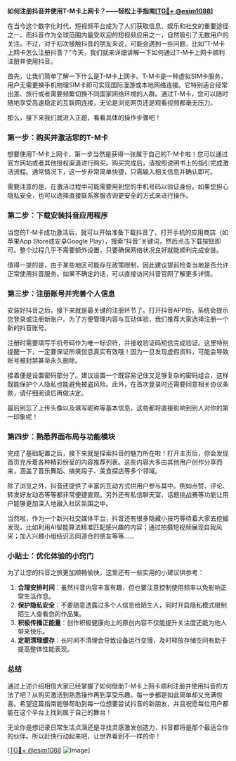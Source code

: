 **如何注册抖音并使用T-M卡上网卡？——轻松上手指南[[TG💪+ @esim1088](https://t.me/s/esim1088)]**

在当今这个数字化时代，短视频平台成为了人们获取信息、娱乐和社交的重要途径之一。而抖音作为全球范围内最受欢迎的短视频应用之一，自然吸引了无数用户的关注。不过，对于初次接触抖音的朋友来说，可能会遇到一些问题，比如“T-M卡上网卡怎么注册抖音？”今天，我们就来详细讲解一下如何通过T-M卡上网卡顺利注册并使用抖音。

首先，让我们简单了解一下什么是T-M卡上网卡。T-M卡是一种虚拟SIM卡服务，用户无需更换手机物理SIM卡即可实现国际漫游或本地网络连接。它特别适合经常出差、旅行或者需要频繁切换不同国家网络环境的人群。通过T-M卡，您可以随时随地享受高速稳定的互联网连接，无论是浏览网页还是观看视频都毫无压力。

那么，接下来我们就进入正题，看看具体的操作步骤吧！

### 第一步：购买并激活您的T-M卡

想要使用T-M卡上网卡，第一步当然是获得一张属于自己的T-M卡啦！您可以通过官方网站或者其他授权渠道进行购买。购买完成后，请按照说明书上的指引完成激活流程。通常情况下，这一步非常简单快捷，只需输入相关信息并确认即可。

需要注意的是，在激活过程中可能需要用到您的手机号码以验证身份。如果您担心隐私安全，也可以选择直接联系客服咨询更安全的方式来进行操作。

### 第二步：下载安装抖音应用程序

当您的T-M卡成功激活后，就可以开始准备下载抖音了。打开手机的应用商店（如苹果App Store或安卓Google Play），搜索“抖音”关键词，然后点击下载按钮即可。整个过程几乎不需要额外设置，只要确保网络状况良好就能顺利完成安装。

值得一提的是，由于某些地区可能存在政策限制，因此建议提前检查当地是否允许正常使用抖音服务。如果不确定的话，可以直接访问抖音官网了解更多详情。

### 第三步：注册账号并完善个人信息

安装好抖音之后，接下来就是最关键的注册环节了。打开抖音APP后，系统会提示您登录或注册新账户。为了方便管理内容与互动体验，我们推荐大家选择注册一个新的抖音账号。

注册时需要填写手机号码作为唯一标识符，并接收验证码短信完成验证。这里特别提醒一下，一定要保证所填信息真实有效哦！因为一旦发现虚假资料，可能会导致账号被封禁甚至永久删除。

接着便是设置密码部分了。建议设置一个既容易记住又足够复杂的密码组合，这样既能保护个人隐私也能避免被盗风险。此外，在首次登录时还需要同意相关协议条款，请仔细阅读后再做决定。

最后别忘了上传头像以及填写昵称等基本信息，这些都将直接影响到别人对你的第一印象呢！

### 第四步：熟悉界面布局与功能模块

完成了基础配置之后，接下来就是探索抖音的魅力所在啦！打开主页后，你会发现首页充斥着各种精彩纷呈的内容推荐列表。这些内容大多由其他用户创作分享而来，涵盖了音乐舞蹈、搞笑段子、美食探店等多个领域。

除了浏览之外，抖音还提供了丰富的互动方式供用户参与其中。例如点赞、评论、转发好友动态等等都非常便捷直观。另外还有私信聊天室、话题挑战赛等功能让用户能够更加深入地融入社区氛围之中。

当然啦，作为一个新兴社交媒体平台，抖音还有很多隐藏小技巧等待着大家去挖掘发现。比如利用AI智能算法精准匹配感兴趣的内容；通过拍摄短视频展现自我风采；加入兴趣小组结识志同道合的朋友等等……

### 小贴士：优化体验的小窍门

为了让您的抖音之旅更加顺畅愉快，这里还有一些实用的小建议供参考：

1. **合理安排时间**：虽然抖音内容丰富有趣，但也要注意控制使用频率以免影响正常生活作息。
2. **保护隐私安全**：不要随意透露过多个人信息给陌生人，同时开启隐私模式限制陌生人查看您的作品集。
3. **积极传播正能量**：创作积极健康向上的原创内容不仅能提升关注度还能为他人带来快乐。
4. **定期清理缓存**：长时间不清理会导致设备运行变慢，及时释放存储空间有助于提高整体性能表现。

### 总结

通过上述介绍相信大家已经掌握了如何借助T-M卡上网卡顺利注册并使用抖音的方法了吧？从购买激活到熟悉操作再到享受乐趣，每一步都是如此简单却又充满惊喜。希望这篇指南能够帮助到每一位想要尝试抖音的新朋友，并且祝愿每位用户都能在这个平台上找到属于自己的舞台！

无论你是想记录日常生活点滴还是寻找灵感激发创造力，抖音都将是那个最适合你的伙伴。所以赶快行动起来吧，让世界看到不一样的你！

[[TG💪+ @esim1088](https://t.me/s/esim1088) ![Image](https://i.postimg.cc/4NQfJmqS/Snipaste-2025-05-13-00-14-12.png)]